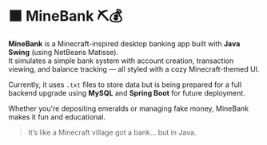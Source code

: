 # 🟫 MineBank ⛏️💰

**MineBank** is a Minecraft-inspired desktop banking app built with **Java Swing** (using NetBeans Matisse).  
It simulates a simple bank system with account creation, transaction viewing, and balance tracking — all styled with a cozy Minecraft-themed UI.

Currently, it uses `.txt` files to store data but is being prepared for a full backend upgrade using **MySQL** and **Spring Boot** for future deployment.

Whether you're depositing emeralds or managing fake money, MineBank makes it fun and educational.

> It’s like a Minecraft village got a bank... but in Java.
